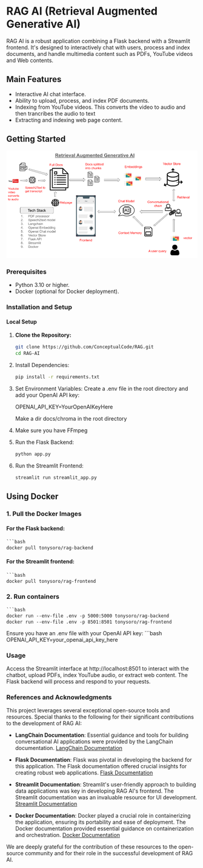# RAG AI (Retrieval Augmented Generative AI)

RAG AI is a robust application combining a Flask backend with a Streamlit frontend. It's designed to interactively chat with users, process and index documents, and handle multimedia content such as PDFs, YouTube videos and Web contents.

## Main Features

- Interactive AI chat interface.
- Ability to upload, process, and index PDF documents.
- Indexing from YouTube videos. This converts the video to audio and then trancribes the audio to text
- Extracting and indexing web page content.

## Getting Started

![Chat Interface](images/Framework.png)

### Prerequisites

- Python 3.10 or higher.
- Docker (optional for Docker deployment).

### Installation and Setup

#### Local Setup

1. **Clone the Repository:**

   ```bash
   git clone https://github.com/ConceptualCode/RAG.git
   cd RAG-AI


2. Install Dependencies:

   ```bash
   pip install -r requirements.txt

3. Set Environment Variables:
   Create a .env file in the root directory and add your OpenAI API key:

   OPENAI_API_KEY=YourOpenAIKeyHere

   Make a dir docs/chroma in the root directory

4. Make sure you have FFmpeg

5. Run the Flask Backend:
   ```bash
   python app.py

6. Run the Streamlit Frontend:
   ```bash
   streamlit run streamlit_app.py


## Using Docker

### 1. Pull the Docker Images
#### For the Flask backend:

    ```bash
    docker pull tonysoro/rag-backend

#### For the Streamlit frontend:

    ```bash
    docker pull tonysoro/rag-frontend

### 2. Run containers
    ```bash
    docker run --env-file .env -p 5000:5000 tonysoro/rag-backend
    docker run --env-file .env -p 8501:8501 tonysoro/rag-frontend

Ensure you have an .env file with your OpenAI API key:
    ```bash
    OPENAI_API_KEY=your_openai_api_key_here

### Usage
Access the Streamlit interface at http://localhost:8501 to interact with the chatbot, upload PDFs, index YouTube audio, or extract web content. The Flask backend will process and respond to your requests.


### References and Acknowledgments

This project leverages several exceptional open-source tools and resources. Special thanks to the following for their significant contributions to the development of RAG AI:

- **LangChain Documentation**: Essential guidance and tools for building conversational AI applications were provided by the LangChain documentation. [LangChain Documentation](https://langchain.readthedocs.io/)

- **Flask Documentation**: Flask was pivotal in developing the backend for this application. The Flask documentation offered crucial insights for creating robust web applications. [Flask Documentation](https://flask.palletsprojects.com/)

- **Streamlit Documentation**: Streamlit's user-friendly approach to building data applications was key in developing RAG AI's frontend. The Streamlit documentation was an invaluable resource for UI development. [Streamlit Documentation](https://docs.streamlit.io/)

- **Docker Documentation**: Docker played a crucial role in containerizing the application, ensuring its portability and ease of deployment. The Docker documentation provided essential guidance on containerization and orchestration. [Docker Documentation](https://docs.docker.com/)

We are deeply grateful for the contribution of these resources to the open-source community and for their role in the successful development of RAG AI.





